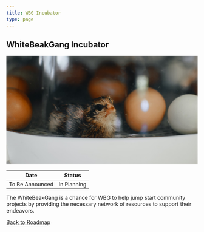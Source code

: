 ```yaml
---
title: WBG Incubator
type: page
---
```


## WhiteBeakGang Incubator

![WBG Incubator](/images/roadmap/wbg-incubator.jpeg "WBG Incubator")

| Date               | Status       |
| ------------------ | ------------ |
| To Be Announced    | In Planning  |

The WhiteBeakGang is a chance for WBG to help jump start community projects by providing the necessary network of resources to support their endeavors.

[Back to Roadmap](/roadmap)
